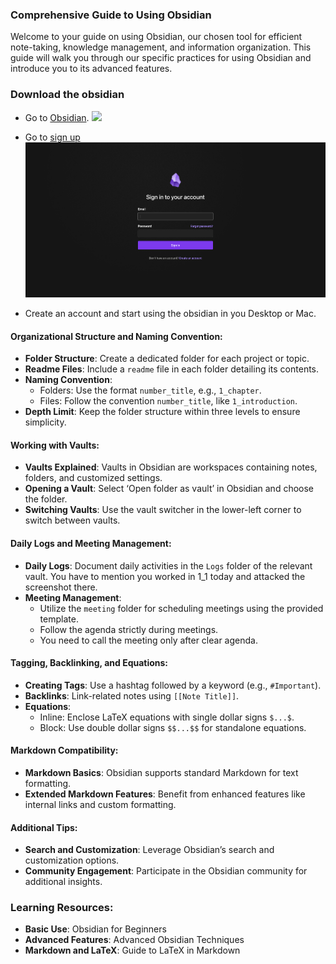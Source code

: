### Comprehensive Guide to Using Obsidian

Welcome to your guide on using Obsidian, our chosen tool for efficient note-taking, knowledge management, and information organization. This guide will walk you through our specific practices for using Obsidian and introduce you to its advanced features.

### Download the obsidian
- Go to [Obsidian](https://obsidian.md/). ![](attachments/Screenshot%202024-03-13%20at%207.33.49%20PM.png)
- Go to [sign up](https://obsidian.md/account#signup)![](attachments/Screenshot%202024-03-13%20at%207.34.18%20PM.png)

- Create an account and start using the obsidian in you Desktop or Mac. 
#### Organizational Structure and Naming Convention:

- **Folder Structure**: Create a dedicated folder for each project or topic.
- **Readme Files**: Include a `readme` file in each folder detailing its contents.
- **Naming Convention**:
    - Folders: Use the format `number_title`, e.g., `1_chapter`.
    - Files: Follow the convention `number_title`, like `1_introduction`.
- **Depth Limit**: Keep the folder structure within three levels to ensure simplicity.

#### Working with Vaults:

- **Vaults Explained**: Vaults in Obsidian are workspaces containing notes, folders, and customized settings.
- **Opening a Vault**: Select ‘Open folder as vault’ in Obsidian and choose the folder.
- **Switching Vaults**: Use the vault switcher in the lower-left corner to switch between vaults.

#### Daily Logs and Meeting Management:

- **Daily Logs**: Document daily activities in the `Logs` folder of the relevant vault. You have to mention you worked in 1_1 today and attacked the screenshot there.
- **Meeting Management**:
    - Utilize the `meeting` folder for scheduling meetings using the provided template.
    - Follow the agenda strictly during meetings.
    - You need to call the meeting only after clear agenda.

#### Tagging, Backlinking, and Equations:

- **Creating Tags**: Use a hashtag followed by a keyword (e.g., `#Important`).
- **Backlinks**: Link-related notes using `[[Note Title]]`.
- **Equations**:
    - Inline: Enclose LaTeX equations with single dollar signs `$...$`.
    - Block: Use double dollar signs `$$...$$` for standalone equations.

#### Markdown Compatibility:

- **Markdown Basics**: Obsidian supports standard Markdown for text formatting.
- **Extended Markdown Features**: Benefit from enhanced features like internal links and custom formatting.

#### Additional Tips:

- **Search and Customization**: Leverage Obsidian’s search and customization options.
- **Community Engagement**: Participate in the Obsidian community for additional insights.

### Learning Resources:

- **Basic Use**: Obsidian for Beginners
- **Advanced Features**: Advanced Obsidian Techniques
- **Markdown and LaTeX**: Guide to LaTeX in Markdown